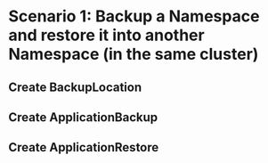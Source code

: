 # Scenario 1: Backup a Namespace and restore it into another Namespace (in the same cluster)

## Create BackupLocation

## Create ApplicationBackup

## Create ApplicationRestore

